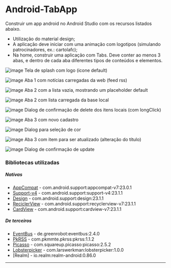 # Android-TabApp
Construir um app android no Android Studio com os recursos listados abaixo.

* Utilização do material design;
* A aplicação deve iniciar com uma animação com logotipos (simulando patrocinadores, ex.: cartolafc);
* Na home, construir uma aplicação com Tabs. Deve conter ao menos 3 abas, e dentro de cada aba diferentes tipos de conteúdos e elementos.


![image](prints/01-splash.png)
Tela de splash com logo (icone default)

![image](prints/aba1/02-aba1.png)
Aba 1 com notícias carregadas da web (feed rss) 

![image](prints/aba2/03-aba2-vazia.png)
Aba 2 com a lista vazia, mostrando um placeholder default

![image](prints/aba2/07-aba2-preenchida.png)
Aba 2 com lista carregada da base local

![image](prints/aba2/09-aba2-delete.png)
Dialog de confirmação de delete dos itens locais (com longClick)

![image](prints/aba3/06-aba3-cadastro.png)
Aba 3 com novo cadastro

![image](prints/aba3/05-cor.png)
Dialog para seleção de cor

![image](prints/aba3/08-aba3-update.png)
Aba 3 com item para ser atualizado (alteração do título)

![image](prints/aba3/10-aba3-update-dialog.png)
Dialog de confirmação de update



### Bibliotecas utilizadas
##### Nativas
* [AppCompat] - com.android.support:appcompat-v7:23.0.1
* [Support-v4] - com.android.support:support-v4:23.1.1
* [Design] - com.android.support:design:23.1.1
* [ReciclerView] - com.android.support:recyclerview-v7:23.1.1
* [CardView] - com.android.support:cardview-v7:23.1.1

##### De terceiros
* [EventBus] - de.greenrobot:eventbus:2.4.0
* [PkRSS] - com.pkmmte.pkrss:pkrss:1.1.2
* [Picasso] - com.squareup.picasso:picasso:2.5.2
* [Lobsterpicker] - com.larswerkman:lobsterpicker:1.0.0
* [Realm] - io.realm:realm-android:0.86.0


---
[AppCompat]:https://developer.android.com/tools/support-library/features.html
[Support-v4]:http://developer.android.com/intl/pt-br/tools/support-library/index.html
[Design]:http://android-developers.blogspot.com.br/2015/05/android-design-support-library.html
[ReciclerView]:https://developer.android.com/training/material/lists-cards.html
[CardView]:http://developer.android.com/intl/pt-br/training/material/lists-cards.html
[EventBus]:https://github.com/greenrobot/EventBus
[PkRSS]:https://github.com/Pkmmte/PkRSS
[Picasso]:http://square.github.io/picasso
[Lobsterpicker]:https://github.com/LarsWerkman/Lobsterpicker
[Remal]:https://realm.io
